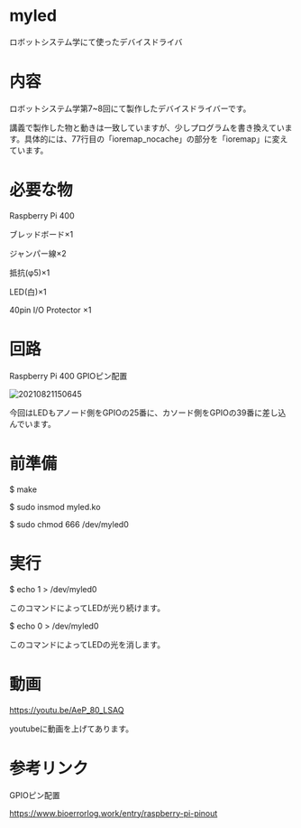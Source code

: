 # myled
ロボットシステム学にて使ったデバイスドライバ

# 内容
ロボットシステム学第7~8回にて製作したデバイスドライバーです。

講義で製作した物と動きは一致していますが、少しプログラムを書き換えています。具体的には、77行目の「ioremap_nocache」の部分を「ioremap」に変えています。

# 必要な物
Raspberry Pi 400

ブレッドボード×1

ジャンパー線×2

抵抗(φ5)×1

LED(白)×1

40pin I/O Protector ×1

# 回路
Raspberry Pi 400 GPIOピン配置

![20210821150645](https://user-images.githubusercontent.com/95558214/149341948-528e38e4-29be-4e05-8a4b-0754422b69d0.png)

今回はLEDもアノード側をGPIOの25番に、カソード側をGPIOの39番に差し込んでいます。

# 前準備
$ make

$ sudo insmod myled.ko

$ sudo chmod 666 /dev/myled0

# 実行
$ echo 1 > /dev/myled0

このコマンドによってLEDが光り続けます。

$ echo 0 > /dev/myled0

このコマンドによってLEDの光を消します。

# 動画
https://youtu.be/AeP_80_LSAQ

youtubeに動画を上げてあります。

# 参考リンク
GPIOピン配置

https://www.bioerrorlog.work/entry/raspberry-pi-pinout
